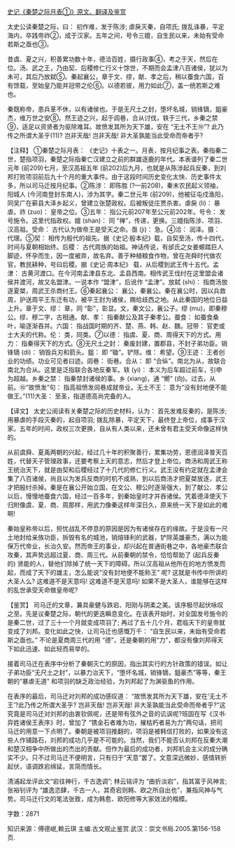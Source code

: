 [史记《秦楚之际月表①》原文、翻译及鉴赏](https://www.vrrw.net/wx/14051.html)

太史公读秦楚之际，曰： 初作难，发于陈涉; 虐戾灭秦，自项氏; 拨乱诛暴，平定海内，卒践帝祚②，成于汉家。五年之间，号令三嬗，自生民以来，未始有受命若斯之亟也③。

昔虞、夏之兴，积善累功数十年，德洽百姓，摄行政事④，考之于天，然后在位。汤、武之王，乃由契、后稷修仁行义十馀世，不期而会孟津八百诸侯，犹以为未可，其后乃放弑⑤。秦起襄公，章于文、缪，献、孝之后，稍以蚕食六国，百有馀载，至始皇乃能并冠带之伦⑥。以德若彼，用力如此⑦，盖一统若斯之难也。

秦既称帝，患兵革不休，以有诸侯也。于是无尺土之封，堕坏名城，销锋镝，鉏豪杰，维万世之安⑧。然王迹之兴，起于闾巷，合从讨伐，轶于三代，乡秦之禁⑨，适足以资贤者为驱除难耳。故愤发其所为天下雄，安在 “无土不王⑩”? 此乃传之所谓大圣乎(11)? 岂非天哉! 岂非天哉! 非大圣孰能当此受命而帝者乎?

【注释】 ①秦楚之际月表： 《史记》十表之一。月表，按月纪事之表。秦指秦二世，楚指项羽，秦楚之际指秦亡汉建立之前的群雄逐鹿的年代。本表谱列了秦二世元年 (前209)七月，至汉高祖五年 (前202)后九月，也就是从陈涉起兵反秦，到刘邦打败项羽前后九十个月的重大事件。由于这段时间历史变化太快、历史事件太多，所以司马迁按月纪事。②陈涉： 即陈胜 (?—前208)，秦末农民起义领袖，阳城人 (今河南登封东南人)，涉为其字。秦二世元年 (前209)，他被征屯戍渔阳，同吴广在蕲县大泽乡起义，曾建立张楚政权。后被叛徒庄贾杀害。虐戾 (li)： 暴虐。祚 (zuo)： 皇帝之位。③五年： 指公元前207年至公元前202年。号令： 发号施令。这里代指政权。嬗 (shan)： 同 “禅”，传递，更换。三嬗指陈涉、项羽、汉高祖。受命： 古代认为做帝王是受天之命。亟 (ji)： 急。④洽： 润泽。摄： 代理。⑤契： 相传为殷代的祖先。据《史记·殷本纪》载，自契至汤，传十四代，时间与夏朝相始终。后稷： 古代周族的始祖。神话传说，有邰氏之女姜螈踏巨人脚迹，怀孕而生，因一度被弃，故名弃。善于种植粮食作物，曾在尧舜时代做农官，教民耕种，号曰后稷。据《史记·周本纪》 载，从后稷到武王传十五代。孟津： 古黄河渡口。在今河南孟津县东北、孟县西南。相传武王伐纣在这里盟会诸侯并渡河，故又名盟津。一说本作 “盟津”，后讹作 “孟津”。放弑 (shi)： 指商汤放逐夏桀，周武王杀商纣王。⑥秦起襄公： 襄公，秦襄公。秦在襄公时，因以兵救周，护送周平王东迁有功，被平王封为诸侯，赐给歧西之地。从此秦国的地位日益上升。章于文、缪： 章，同 “彰”，彰显。文，秦文公，襄公子。缪 (mu)，即秦穆公。缪、穆二字，古相通。献、孝： 指秦献公及其子秦孝公。蚕食： 如蚕食桑叶，喻逐渐吞并。六国： 指战国时期的齐、楚、燕、韩、赵、魏。冠带： 官吏或士大夫的代称。伦： 类，同类。⑦以德： 指虞、夏、商、周得天下的方式。用力： 指秦得天下的方式。⑧无尺土之封： 秦废封建，置郡县，不封子弟功臣。销锋镝 (di)： 销毁兵刃和箭头。鉏： 即 “锄”。铲除。维： 希望。⑨王迹： 王者创业的功绩。功业可见者曰迹。闾巷： 街巷。合从： 即 “合纵”。南北为从，故联合南北为合从。这里是泛指联合各地反秦军。轶 (yi)： 本义为后车超过前车，引申为超越。乡秦之禁： 指秦禁封诸侯的事。乡 (xiang)，通 “嚮” (向)。过去，从前。⑩“故愤发”句： 指高祖愤发闾巷成就帝业。无土不王： 意为“没有封地便不能做王。”(11)大圣： 至圣，指道德高尚完备的人。



【译文】 太史公阅读有关秦楚之际的历史材料，认为： 首先发难反秦的，是陈涉; 用暴虐的手段灭秦的，起自项羽; 拨乱除暴，平定天下，最终登上帝位，成事于汉家。五年的时间，政权三次更换，自从有人类以来，还未曾有君主受天命像这样快的。

从前虞舜、夏禹两朝的兴起，经过几十年的积聚善行，累集功劳，恩德润泽普天百姓，代替天子管理政事，还要考察上天的意志，然后才登上帝位。商汤和周武王称王统治天下，就是由契和后稷经过了十几代的修仁行义。武王没有约定就在孟津会集了八百诸侯，尚且以为发兵反商的时机不成熟，到以后商汤才把夏桀放逐，武王才把殷纣杀掉。秦是在襄公开始立国，在文公、穆公时逐渐强大，到了献公、孝公以后，慢慢地蚕食六国，经过一百多年，到秦始皇时才并吞诸侯。凭着德泽使天下归附像虞、夏、商、周那样，用武力像秦这样年深日久，原来统一天下是如此的难啊!

秦始皇称帝以后，担忧战乱不停息的原因是因为有诸侯存在的缘故。于是没有一尺土地封给亲族功臣，拆毁有名的城池，销熔锋利的武器，铲除英雄豪杰，满以为能保万代帝业，长治久安。然而帝王的事业，却兴起在普通街巷之中，各地豪杰联合攻秦，其声势远超过夏、商、周三代。从前秦朝的禁令，恰恰帮助了 (起兵反秦的) 贤能的人，替他们除掉了统一天下的障碍。所以汉高祖从他所在的地方愤发而起，而成了天下的雄主，怎么能说“没有封地便不能称王” 呢? 这就是书传中所讲的大圣人么? 这难道不是天意吗! 这难道不是天意吗! 如果不是大圣人，谁能够在这样的乱世承受天命做皇帝呢?

【鉴赏】 司马迁的文章，兼具豪健与跌宕、阳刚与阴柔之美。该序极尽起伏咏叹之至。先是议秦楚之际，朝代的更迭瞬息变化。在该表开始时，对全国发号施令的是秦二世，过了三十一个月就变成项羽了; 再过了五十几个月，君临天下的皇帝就变成了刘邦。变化如此之快，让司马迁也感慨万千： “自生民以来，未始有受命若斯之亟也。” 不论是夏商周三代的用 “德”，还是秦朝的用“力”，都没有像刘邦得天下如此迅速、如此轻而易举的。

接着司马迁在表序中分析了秦朝灭亡的原因，指出其实行的方针政策的错误。如让子弟功臣“无尺土之封”，以暴力治天下，“堕坏名城，销锋镝，鉏豪杰”等等，秦王朝的“暴虐无道” 和项羽的缺乏政治经验，为刘邦起了为渊驱鱼的作用。

在表序的最后，司马迁对刘邦的成功感叹道： “故愤发其所为天下雄，安在‘无土不王’?此乃传之所谓大圣乎? 岂非天哉! 岂非天哉! 非大圣孰能当此受命而帝者乎?”这究竟是司马迁对刘邦的由衷钦佩呢，还是带有弦外之音的讥讽呢?班固在写《汉书·异姓诸侯王表序》时，曾加了 “镌金石者难为功，摧枯朽者易为力”两句话，把司马迁的用意一下点明了。秦朝是被项羽推翻的，项羽是被韩信打败的，如果没有这些人作铺路石，刘邦的成功几乎是不可能的。当然，我们不能否认刘邦在反秦大潮和楚汉相争中所做出的杰出的贡献。但作为最后的成功者，刘邦机会主义的成分确实不少。只不过司马迁不便明言，只有归于“天意”罢了。文意深远微妙，感情转折起伏，语调跌宕绵延，言简而情长。

清浦起龙评此文“宕往神行，千古逸调”; 林云铭评为 “曲折淡宕”，指其富于风神言; 张裕钊评为 “雄逸恣肆，千古一人，其奇宕则韩、欧之所自出也”，兼指风神与气势。司马迁行文的笔法张致，成为韩愈、欧阳修等大家效法的楷模。

字数：2871

知识来源：傅德岷,赖云琪 主编.古文观止鉴赏.武汉：崇文书局.2005.第156-158页.

